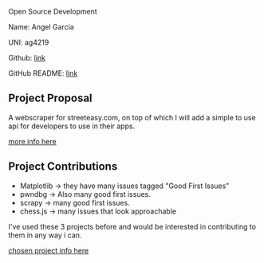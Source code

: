  Open Source Development

Name: Angel Garcia

UNI: ag4219 

Github: [link](https://github.com/angarc)

GitHub README: [link](https://github.com/angarc/angarc/blob/main/README.md)


## Project Proposal
A webscraper for streeteasy.com, on top of which I will add a simple to use
api for developers to use in their apps.

[more info here](./streeteasy-scraper.md)

## Project Contributions

- Matplotlib -> they have many issues tagged "Good First Issues"
- pwndbg -> Also many good first issues.
- scrapy -> many good first issues.
- chess.js -> many issues that look approachable

I've used these 3 projects before and would be interested in contributing to them in any way i can.
 

[chosen project info here](./chessjs.md)

